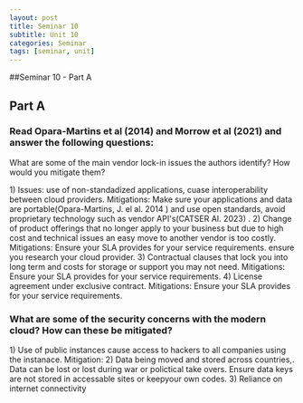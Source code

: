 ```yaml
---
layout: post
title: Seminar 10
subtitle: Unit 10
categories: Seminar
tags: [seminar, unit]
---
```


##Seminar 10 - Part A

<H2>Part A</H2>

<H3>Read Opara-Martins et al (2014) and Morrow et al (2021) and answer the following questions:</H3>

<p>What are some of the main vendor lock-in issues the authors identify? How would you mitigate them?</p>

<p>1) Issues: use of non-standadized applications, cuase interoperability between cloud providers.
 Mitigations: Make sure your applications and data are portable(Opara-Martins, J. el al. 2014 ) and use open standards, avoid proprietary technology such as vendor API's(CATSER AI. 2023) .
2) Change of product offerings  that no longer apply to your business but due to high cost and technical issues an easy move to another vendor  is too costly.
Mitigations: Ensure your SLA provides for your service requirements. ensure you research your cloud provider.
3) Contractual clauses that lock you  into long term and costs for storage or support you may not need.
Mitigations: Ensure your SLA provides for your service requirements.
4) License agreement under exclusive contract.
Mitigations: Ensure your SLA provides for your service requirements.</p>

<H3>What are some of the security concerns with the modern cloud? How can these be mitigated?</H3>
<p>
1) Use of public instances cause access to hackers to all companies using the instanace. Mitigation: 
2) Data being moved and stored across countries,. Data can be lost or lost during war or polictical take overs.  Ensure data keys are not stored in accessable sites or keepyour own codes.
3) Reliance on internet connectivity 
</p>